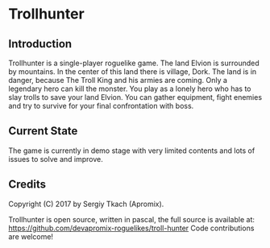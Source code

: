 # Trollhunter

## Introduction
Trollhunter is a single-player roguelike game. The land Elvion is surrounded by mountains. In the center of this land there is village, Dork. The land is in danger, because The Troll King and his armies are coming. Only a legendary hero can kill the monster. You play as a lonely hero who has to slay trolls to save your land Elvion. You can gather equipment, fight enemies and try to survive for your final confrontation with boss.

## Current State
The game is currently in demo stage with very limited contents and lots of issues to solve and improve.

## Credits
Copyright (C) 2017 by Sergiy Tkach (Apromix).

Trollhunter is open source, written in pascal, the full source is available at:
https://github.com/devapromix-roguelikes/troll-hunter
Code contributions are welcome!
